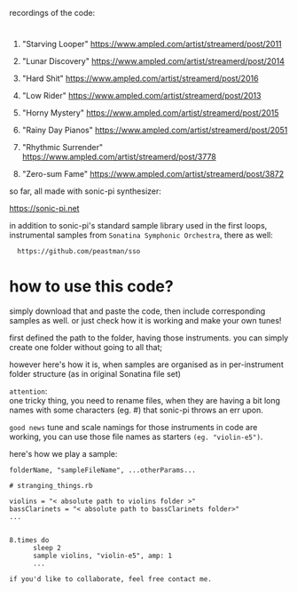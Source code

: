 recordings of the code:

#

1.  "Starving Looper"
    https://www.ampled.com/artist/streamerd/post/2011

2.  "Lunar Discovery"
    https://www.ampled.com/artist/streamerd/post/2014

3.  "Hard Shit"
    https://www.ampled.com/artist/streamerd/post/2016

4.  "Low Rider"
    https://www.ampled.com/artist/streamerd/post/2013

5.  "Horny Mystery"
    https://www.ampled.com/artist/streamerd/post/2015

6.  "Rainy Day Pianos"
    https://www.ampled.com/artist/streamerd/post/2051

7.  "Rhythmic Surrender"
    https://www.ampled.com/artist/streamerd/post/3778

8.  "Zero-sum Fame"
    https://www.ampled.com/artist/streamerd/post/3872

so far, all made with sonic-pi synthesizer:

https://sonic-pi.net


in addition to sonic-pi's standard sample library used in the first loops, instrumental samples from `Sonatina Symphonic Orchestra`, there as well:

      https://github.com/peastman/sso

# how to use this code?
simply download that and paste the code, then include corresponding samples as well. or just check how it is working and make your own tunes! 

first defined the path to the folder, having those instruments. you can simply create one folder without going to all that; 

however here's how it is, when samples are organised as in per-instrument folder structure (as in original Sonatina file set)

`attention`:  
one tricky thing, you need to rename files, when they are having a bit long names with some characters (eg. #) that sonic-pi throws an err upon.

`good news`
tune and scale namings for those instruments in code are working, you can use those file names as starters `(eg. "violin-e5")`.

here's how we play a sample:

`folderName, "sampleFileName", ...otherParams...`

```
# stranging_things.rb

violins = "< absolute path to violins folder >"
bassClarinets = "< absolute path to bassClarinets folder>"
...


8.times do
      sleep 2
      sample violins, "violin-e5", amp: 1 
      ...
```



`if you'd like to collaborate, feel free contact me. `






